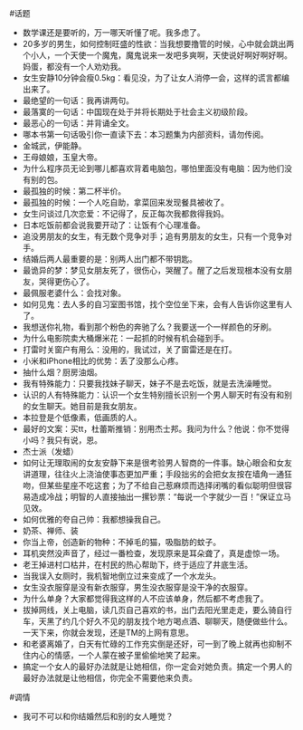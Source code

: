 #话题
- 数学课还是要听的，万一哪天听懂了呢。我多虑了。
- 20多岁的男生，如何控制旺盛的性欲：当我想要撸管的时候，心中就会跳出两个小人，一个天使一个魔鬼，魔鬼说来一发吧多爽啊，天使说好啊好啊好啊。妈蛋，都没有一个人劝劝我。
- 女生安静10分钟会瘦0.5kg：看见没，为了让女人消停一会，这样的谎言都编出来了。
- 最绝望的一句话：我再讲两句。
- 最落寞的一句话：中国现在处于并将长期处于社会主义初级阶段。
- 最恶心的一句话：并背诵全文。
- 哪本书第一句话吸引你一直读下去：本习题集为内部资料，请勿传阅。
- 金城武，伊能静。
- 王母娘娘，玉皇大帝。
- 为什么程序员无论到哪儿都喜欢背着电脑包，哪怕里面没有电脑：因为他们没有别的包。
- 最孤独的时候：第二杯半价。
- 最孤独的时候：一个人吃自助，拿菜回来发现餐具被收了。
- 女生问谈过几次恋爱：不记得了，反正每次我都救得我妈。
- 日本吃饭前都会说我要开动了：让饭有个心理准备。
- 追没男朋友的女生，有无数个竞争对手；追有男朋友的女生，只有一个竞争对手。
- 结婚后两人最重要的是：别两人出门都不带钥匙。
- 最诡异的梦：梦见女朋友死了，很伤心，哭醒了。醒了之后发现根本没有女朋友，哭得更伤心了。
- 最佩服老婆什么：会找对象。
- 如何见鬼：去人多的自习室图书馆，找个空位坐下来，会有人告诉你这里有人了。
- 我想送你礼物，看到那个粉色的奔驰了么？我要送一个一样颜色的牙刷。
- 为什么电影院卖大桶爆米花：一起抓的时候有机会碰到手。
- 打雷时关窗户有用么：没用的，我试过，关了窗雷还是在打。
- 小米和iPhone相比的优势：丢了没那么心疼。
- 抽什么烟？厨房油烟。
- 我有特殊能力：只要我找妹子聊天，妹子不是去吃饭，就是去洗澡睡觉。
- 认识的人有特殊能力：认识一个女生特别擅长识别一个男人聊天时有没有和别的女生聊天。她目前是我女朋友。
- 本拉登是个低像素，低画质的人。
- 最好的文案：买tt，杜蕾斯推销：别用杰士邦。我问为什么？他说：你不觉得小吗？我只有说，恩。
- 杰士派（发蜡）
- 如何让无理取闹的女友安静下来是很考验男人智商的一件事。缺心眼会和女友讲道理，往往火上浇油使事态更加严重；手段拙劣的会把女友按在墙角一通狂吻，但某些星座不吃这套；为了不给自己惹麻烦而选择闭嘴的看似聪明但很容易造成冷战；明智的人直接抽出一摞钞票：“每说一个字就少一百！”保证立马见效。
- 如何优雅的夸自己帅：我都想操我自己。
- 奶茶、禅师、装
- 你当上帝，创造新的物种：不掉毛的猫，吸脂肪的蚊子。
- 耳机突然没声音了，经过一番检查，发现原来是耳朵聋了，真是虚惊一场。
- 老王掉进村口枯井，在村民的热心帮助下，终于适应了井底生活。
- 当我误入女厕时，我机智地倒立过来变成了一个水龙头。
- 女生没衣服穿是没有新衣服穿，男生没衣服穿是没干净的衣服穿。
- 为什么单身？大家都觉得我这样的人不应该单身，然后都不考虑我了。
- 拔掉网线，关上电脑，读几页自己喜欢的书，出门去阳光里走走，要么骑自行车，天黑了约几个好久不见的朋友找个地方喝点酒、聊聊天，随便做些什么。一天下来，你就会发现，还是TM的上网有意思。
- 和老婆离婚了，白天有忙碌的工作充实倒是还好，可一到了晚上就再也抑制不住内心的情感，一个人蒙在被子里偷偷地笑了起来。
- 搞定一个女人的最好办法就是让她相信，你一定会对她负责。搞定一个男人的最好办法就是让他相信，你完全不需要他来负责。

#调情
- 我可不可以和你结婚然后和别的女人睡觉？


